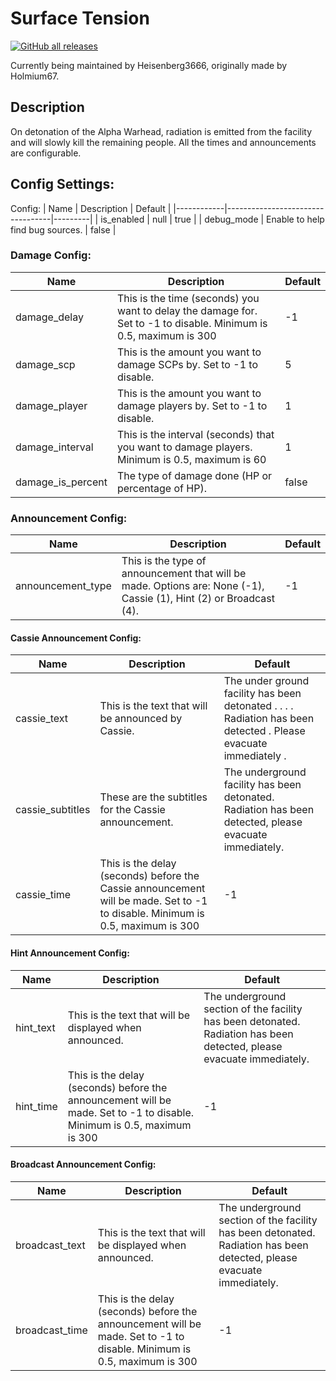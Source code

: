 # Surface Tension
[![GitHub all releases](https://img.shields.io/github/downloads/Electro7777/Surface-Tension/total.svg)]()

Currently being maintained by Heisenberg3666, originally made by Holmium67.

## Description
On detonation of the Alpha Warhead, radiation is emitted from the facility and will slowly kill the remaining people. All the times and announcements are configurable.

## Config Settings:
Config:
| Name       | Description                      | Default |
|------------|----------------------------------|---------|
| is_enabled | null                             | true    |
| debug_mode | Enable to help find bug sources. | false   |

### Damage Config:
| Name              | Description                                                                                                       | Default |
|-------------------|-------------------------------------------------------------------------------------------------------------------|---------|
| damage_delay      | This is the time (seconds) you want to delay the damage for. Set to -1 to disable. Minimum is 0.5, maximum is 300 | -1      |
| damage_scp        | This is the amount you want to damage SCPs by. Set to -1 to disable.                                              | 5       |
| damage_player     | This is the amount you want to damage players by. Set to -1 to disable.                                           | 1       |
| damage_interval   | This is the interval (seconds) that you want to damage players. Minimum is 0.5, maximum is 60                     | 1       |
| damage_is_percent | The type of damage done (HP or percentage of HP).                                                                 | false   |

### Announcement Config:
| Name              | Description                                                                                                        | Default |
|-------------------|--------------------------------------------------------------------------------------------------------------------|---------|
| announcement_type | This is the type of announcement that will be made. Options are: None (-1), Cassie (1), Hint (2) or Broadcast (4). | -1      |

#### Cassie Announcement Config:
| Name             | Description                                                                                                                   | Default                                                                                                          |
|------------------|-------------------------------------------------------------------------------------------------------------------------------|------------------------------------------------------------------------------------------------------------------|
| cassie_text      | This is the text that will be announced by Cassie.                                                                            | The under ground facility has been detonated . . . . Radiation has been detected . Please evacuate immediately . |
| cassie_subtitles | These are the subtitles for the Cassie announcement.                                                                          | The underground facility has been detonated. Radiation has been detected, please evacuate immediately.           |
| cassie_time      | This is the delay (seconds) before the Cassie announcement will be made. Set to -1 to disable. Minimum is 0.5, maximum is 300 | -1                                                                                                               |

#### Hint Announcement Config:
| Name      | Description                                                                                                            | Default                                                                                                               |
|-----------|------------------------------------------------------------------------------------------------------------------------|-----------------------------------------------------------------------------------------------------------------------|
| hint_text | This is the text that will be displayed when announced.                                                                | The underground section of the facility has been detonated. Radiation has been detected, please evacuate immediately. |
| hint_time | This is the delay (seconds) before the announcement will be made. Set to -1 to disable. Minimum is 0.5, maximum is 300 | -1                                                                                                                    |

#### Broadcast Announcement Config:
| Name           | Description                                                                                                            | Default                                                                                                               |
|----------------|------------------------------------------------------------------------------------------------------------------------|-----------------------------------------------------------------------------------------------------------------------|
| broadcast_text | This is the text that will be displayed when announced.                                                                | The underground section of the facility has been detonated. Radiation has been detected, please evacuate immediately. |
| broadcast_time | This is the delay (seconds) before the announcement will be made. Set to -1 to disable. Minimum is 0.5, maximum is 300 | -1                                                                                                                    |
